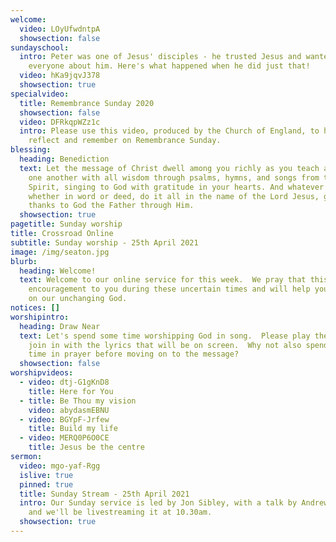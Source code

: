 ```yaml
---
welcome:
  video: LOyUfwdntpA
  showsection: false
sundayschool:
  intro: Peter was one of Jesus' disciples - he trusted Jesus and wanted to tell
    everyone about him. Here's what happened when he did just that!
  video: hKa9jqvJ378
  showsection: true
specialvideo:
  title: Remembrance Sunday 2020
  showsection: false
  video: DFRkqpWZz1c
  intro: Please use this video, produced by the Church of England, to help you
    reflect and remember on Remembrance Sunday.
blessing:
  heading: Benediction
  text: Let the message of Christ dwell among you richly as you teach and admonish
    one another with all wisdom through psalms, hymns, and songs from the
    Spirit, singing to God with gratitude in your hearts. And whatever you do,
    whether in word or deed, do it all in the name of the Lord Jesus, giving
    thanks to God the Father through Him.
  showsection: true
pagetitle: Sunday worship
title: Crossroad Online
subtitle: Sunday worship - 25th April 2021
image: /img/seaton.jpg
blurb:
  heading: Welcome!
  text: Welcome to our online service for this week.  We pray that this will be an
    encouragement to you during these uncertain times and will help you to focus
    on our unchanging God.
notices: []
worshipintro:
  heading: Draw Near
  text: Let's spend some time worshipping God in song.  Please play the videos and
    join in with the lyrics that will be on screen.  Why not also spend some
    time in prayer before moving on to the message?
  showsection: false
worshipvideos:
  - video: dtj-G1gKnD8
    title: Here for You
  - title: Be Thou my vision
    video: abydasmEBNU
  - video: BGYpF-Jrfew
    title: Build my life
  - video: MERQ0P6O0CE
    title: Jesus be the centre
sermon:
  video: mgo-yaf-Rgg
  islive: true
  pinned: true
  title: Sunday Stream - 25th April 2021
  intro: Our Sunday service is led by Jon Sibley, with a talk by Andrew Sibley,
    and we'll be livestreaming it at 10.30am.
  showsection: true
---
```

